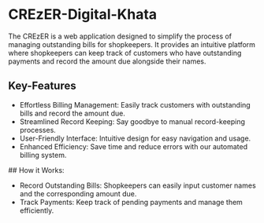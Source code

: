 # CREzER-Digital-Khata
The CREzER is a web application designed to simplify the process of managing outstanding bills for shopkeepers. It provides an intuitive platform where shopkeepers can keep track of customers who have outstanding payments and record the amount due alongside their names.
## Key-Features
<ul>
  <li>Effortless Billing Management: Easily track customers with outstanding bills and record the amount due.</li>
  <li>Streamlined Record Keeping: Say goodbye to manual record-keeping processes.</li>
  <li>User-Friendly Interface: Intuitive design for easy navigation and usage.</li>
  <li>Enhanced Efficiency: Save time and reduce errors with our automated billing system.</li>
</ul>
## How it Works:
<ul>
  <li>Record Outstanding Bills: Shopkeepers can easily input customer names and the corresponding amount due.</li>
  <li>Track Payments: Keep track of pending payments and manage them efficiently.</li>
</ul>
